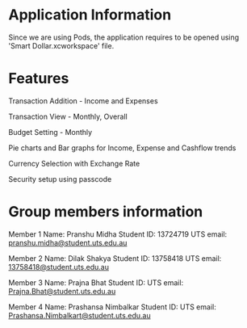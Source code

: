 # Application Information

Since we are using Pods, the application requires to be opened using 'Smart Dollar.xcworkspace' file.

# Features

Transaction Addition - Income and Expenses

Transaction View - Monthly, Overall

Budget Setting - Monthly

Pie charts and Bar graphs for Income, Expense and Cashflow trends

Currency Selection with Exchange Rate

Security setup using passcode



# Group members information

Member 1
Name: Pranshu Midha
Student ID: 13724719
UTS email: pranshu.midha@student.uts.edu.au

Member 2
Name: Dilak Shakya
Student ID: 13758418
UTS email: 13758418@student.uts.edu.au

Member 3
Name: Prajna Bhat
Student ID:
UTS email: Prajna.Bhat@student.uts.edu.au

Member 4
Name: Prashansa Nimbalkar
Student ID:
UTS email: Prashansa.Nimbalkart@student.uts.edu.au

